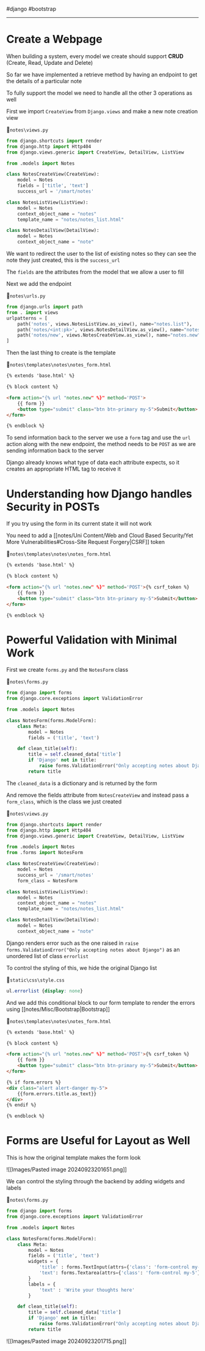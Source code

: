 
#django #bootstrap 

---
# Create a Webpage

When building a system, every model we create should support **CRUD** (Create, Read, Update and Delete)

So far we have implemented a retrieve method by having an endpoint to get the details of a particular note

To fully support the model we need to handle all the other 3 operations as well

First we import `CreateView` from `Django.views` and make a new note creation view

📁`notes\views.py`
```python
from django.shortcuts import render
from django.http import Http404
from django.views.generic import CreateView, DetailView, ListView

from .models import Notes

class NotesCreateView(CreateView):
    model = Notes
    fields = ['title', 'text']
    success_url = '/smart/notes'

class NotesListView(ListView):
    model = Notes
    context_object_name = "notes"
    template_name = "notes/notes_list.html"

class NotesDetailView(DetailView):
    model = Notes
    context_object_name = "note"
```

We want to redirect the user to the list of existing notes so they can see the note they just created, this is the `success_url`

The `fields` are the attributes from the model that we allow a user to fill

Next we add the endpoint

📁`notes\urls.py`
```python
from django.urls import path
from . import views
urlpatterns = [
    path('notes', views.NotesListView.as_view(), name="notes.list"),
    path('notes/<int:pk>', views.NotesDetailView.as_view(), name="notes.detail"),
    path('notes/new', views.NotesCreateView.as_view(), name="notes.new"),
]
```

Then the last thing to create is the template

📁`notes\templates\notes\notes_form.html`
```html
{% extends 'base.html' %}

{% block content %}

<form action="{% url "notes.new" %}" method='POST'>
    {{ form }}
    <button type="submit" class="btn btn-primary my-5">Submit</button>
</form>

{% endblock %}
```

To send information back to the server we use a `form` tag and use the `url` action along with the new endpoint, the method needs to be `POST` as we are sending information back to the server

Django already knows what type of data each attribute expects, so it creates an appropriate HTML tag to receive it

# Understanding how Django handles Security in POSTs

If you try using the form in its current state it will not work

You need to add a [[notes/Uni Content/Web and Cloud Based Security/Yet More Vulnerabilities#Cross-Site Request Forgery|CSRF]] token

📁`notes\templates\notes\notes_form.html`
```html
{% extends 'base.html' %}

{% block content %}

<form action="{% url "notes.new" %}" method='POST'>{% csrf_token %}
    {{ form }}
    <button type="submit" class="btn btn-primary my-5">Submit</button>
</form>

{% endblock %}
```

# Powerful Validation with Minimal Work

First we create `forms.py` and the `NotesForm` class

📁`notes\forms.py`
```python
from django import forms
from django.core.exceptions import ValidationError

from .models import Notes

class NotesForm(forms.ModelForm):
    class Meta:
        model = Notes
        fields = ('title', 'text')

    def clean_title(self):
        title = self.cleaned_data['title']
        if 'Django' not in title:
            raise forms.ValidationError("Only accepting notes about Django")
        return title
```

The `cleaned_data` is a dictionary and is returned by the form

And remove the fields attribute from `NotesCreateView` and instead pass a `form_class`, which is the class we just created

📁`notes\views.py`
```python
from django.shortcuts import render
from django.http import Http404
from django.views.generic import CreateView, DetailView, ListView

from .models import Notes
from .forms import NotesForm

class NotesCreateView(CreateView):
    model = Notes
    success_url = '/smart/notes'
    form_class = NotesForm

class NotesListView(ListView):
    model = Notes
    context_object_name = "notes"
    template_name = "notes/notes_list.html"

class NotesDetailView(DetailView):
    model = Notes
    context_object_name = "note"
```

Django renders error such as the one raised in `raise forms.ValidationError("Only accepting notes about Django")` as an unordered list of class `errorlist`

To control the styling of this, we hide the original Django list

📁`static\css\style.css`
```css
ul.errorlist {display: none}
```

And we add this conditional block to our form template to render the errors using [[notes/Misc/Bootstrap|Bootstrap]]

📁`notes\templates\notes\notes_form.html`
```html
{% extends 'base.html' %}

{% block content %}

<form action="{% url "notes.new" %}" method='POST'>{% csrf_token %}
    {{ form }}
    <button type="submit" class="btn btn-primary my-5">Submit</button>
</form>

{% if form.errors %}
<div class="alert alert-danger my-5">
    {{form.errors.title.as_text}}
</div>
{% endif %}

{% endblock %}
```

# Forms are Useful for Layout as Well

This is how the original template makes the form look

![[Images/Pasted image 20240923201651.png]]

We can control the styling through the backend by adding widgets and labels

📁`notes\forms.py`
```python
from django import forms
from django.core.exceptions import ValidationError

from .models import Notes

class NotesForm(forms.ModelForm):
    class Meta:
        model = Notes
        fields = ('title', 'text')
        widgets = {
            'title' : forms.TextInput(attrs={'class': 'form-control my-5'}),
            'text': forms.Textarea(attrs={'class': 'form-control my-5'})
        }
        labels = {
            'text' : 'Write your thoughts here'
        }

    def clean_title(self):
        title = self.cleaned_data['title']
        if 'Django' not in title:
            raise forms.ValidationError("Only accepting notes about Django")
        return title
```



![[Images/Pasted image 20240923201715.png]]